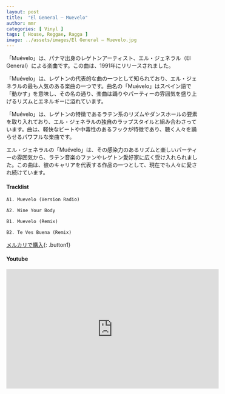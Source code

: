 ```yaml
---
layout: post
title:  "El General – Muevelo"
author: mmr
categories: [ Vinyl ]
tags: [ House, Reggae, Ragga ]
image: ../assets/images/El General – Muevelo.jpg
---
```


「Muévelo」は、パナマ出身のレゲトンアーティスト、エル・ジェネラル（El General）による楽曲です。この曲は、1991年にリリースされました。

「Muévelo」は、レゲトンの代表的な曲の一つとして知られており、エル・ジェネラルの最も人気のある楽曲の一つです。曲名の「Muévelo」はスペイン語で「動かす」を意味し、その名の通り、楽曲は踊りやパーティーの雰囲気を盛り上げるリズムとエネルギーに溢れています。

「Muévelo」は、レゲトンの特徴であるラテン系のリズムやダンスホールの要素を取り入れており、エル・ジェネラルの独自のラップスタイルと組み合わさっています。曲は、軽快なビートや中毒性のあるフックが特徴であり、聴く人々を踊らせるパワフルな楽曲です。

エル・ジェネラルの「Muévelo」は、その感染力のあるリズムと楽しいパーティーの雰囲気から、ラテン音楽のファンやレゲトン愛好家に広く受け入れられました。この曲は、彼のキャリアを代表する作品の一つとして、現在でも人々に愛され続けています。

#### Tracklist
```md
A1. Muevelo (Version Radio)

A2. Wine Your Body

B1. Muevelo (Remix)

B2. Te Ves Buena (Remix)
```

[メルカリで購入](https://jp.mercari.com/item/m24319848302?afid=6142608987){: .button1}

#### Youtube
<iframe width="560" height="315" src="https://www.youtube.com/embed/ZduEgYG9Zxw?si=KlNJaRirZDTrykeU" title="YouTube video player" frameborder="0" allow="accelerometer; autoplay; clipboard-write; encrypted-media; gyroscope; picture-in-picture; web-share" referrerpolicy="strict-origin-when-cross-origin" allowfullscreen></iframe>